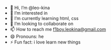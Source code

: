 - 👋 Hi, I’m @leo-kina
- 👀 I’m interested in 
- 🌱 I’m currently learning html, css 
- 💞️ I’m looking to collaborate on 
- 📫 How to reach me f1boy.leokina@gmail.com
- 😄 Pronouns: he
- ⚡ Fun fact: i love learn new things

<!---
leo-kina/leo-kina is a ✨ special ✨ repository because its `README.md` (this file) appears on your GitHub profile.
You can click the Preview link to take a look at your changes.
--->
